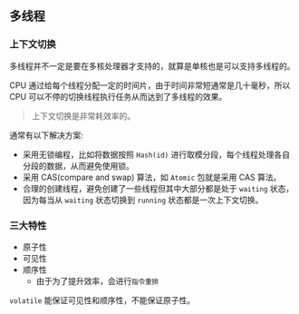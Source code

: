 ## 多线程

### 上下文切换

多线程并不一定是要在多核处理器才支持的，就算是单核也是可以支持多线程的。

CPU 通过给每个线程分配一定的时间片，由于时间非常短通常是几十毫秒，所以 CPU 可以不停的切换线程执行任务从而达到了多线程的效果。


> 上下文切换是非常耗效率的。

通常有以下解决方案:
- 采用无锁编程，比如将数据按照 `Hash(id)` 进行取模分段，每个线程处理各自分段的数据，从而避免使用锁。
- 采用 CAS(compare and swap) 算法，如 `Atomic` 包就是采用 CAS 算法。
- 合理的创建线程，避免创建了一些线程但其中大部分都是处于 `waiting` 状态，因为每当从 `waiting` 状态切换到 `running` 状态都是一次上下文切换。

### 三大特性

- 原子性
- 可见性
- 顺序性
    * 由于为了提升效率，会进行`指令重排`

`volatile` 能保证可见性和顺序性，不能保证原子性。


